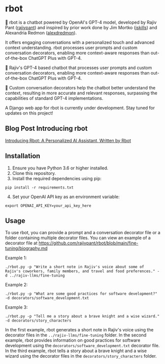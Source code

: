 # rbot

🤖 rbot is a chatbot powered by OpenAI's GPT-4 model, developed by Rajiv Pant ([rajivpant](https://github.com/rajivpant)) and inspired by prior work done by Jim Mortko ([jskills](https://github.com/jskills)) and Alexandria Redmon ([alexdredmon](https://github.com/alexdredmon)).

It offers engaging conversations with a personalized touch and advanced context understanding. rbot processes user prompts and custom conversation decorators, enabling more context-aware responses than out-of-the-box ChatGPT Plus with GPT-4.

🚀 Rajiv's GPT-4 based chatbot that processes user prompts and custom conversation decorators, enabling more context-aware responses than out-of-the-box ChatGPT Plus with GPT-4.

🧠 Custom conversation decorators help the chatbot better understand the context, resulting in more accurate and relevant responses, surpassing the capabilities of standard GPT-4 implementations.

A Django web app for rbot is currently under development. Stay tuned for updates on this project!

## Blog Post Introducing rbot
[Introducing Rbot: A Personalized AI Assistant, Written by Rbot](https://rajiv.com/blog/2023/05/08/introducing-rbot-a-personalized-ai-assistant-written-by-rbot/)

## Installation

1. Ensure you have Python 3.6 or higher installed.
2. Clone this repository.
3. Install the required dependencies using pip:
```
pip install -r requirements.txt
```
4. Set your OpenAI API key as an environment variable:
```
export OPENAI_API_KEY=your_api_key_here
```

## Usage

To use rbot, you can provide a prompt and a conversation decorator file or a folder containing multiple decorator files. You can view an example of a decorator file at
https://github.com/rajivpant/rbot/blob/main/fine-tuning/biography.md

Example 1:
```
./rbot.py -p "Write a short note in Rajiv's voice about some of Rajiv's coworkers, family members, and travel and food preferences." -d ../rajiv-llms/fine-tuning
```

Example 2:
```
./rbot.py -p "What are some good practices for software development?" -d decorators/software_development.txt
```


Example 3:
```
./rbot.py -p "Tell me a story about a brave knight and a wise wizard." -d decorators/story_characters
```


In the first example, rbot generates a short note in Rajiv's voice using the decorator files in the `../rajiv-llms/fine-tuning` folder. In the second example, rbot provides information on good practices for software development using the `decorators/software_development.txt` decorator file. In the third example, rbot tells a story about a brave knight and a wise wizard using the decorator files in the `decorators/story_characters` folder.


